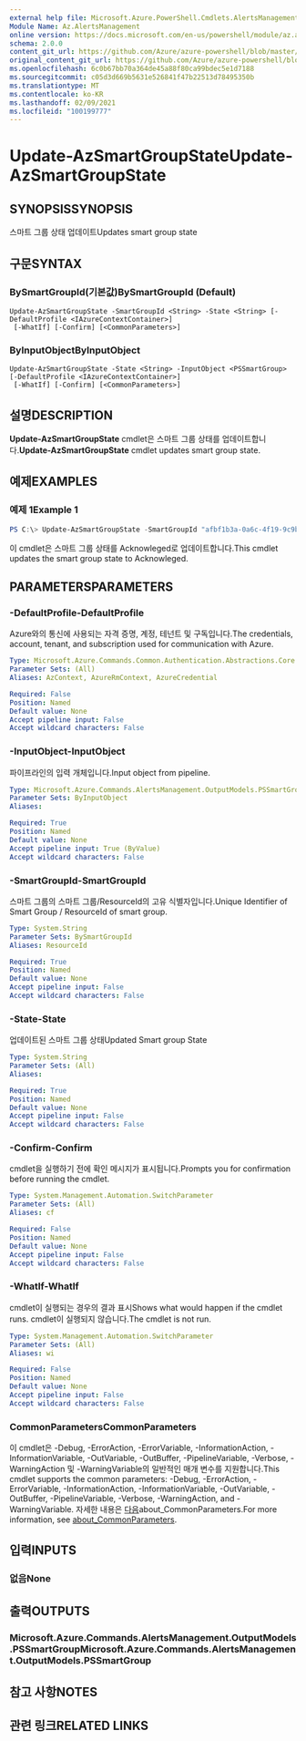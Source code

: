 ```yaml
---
external help file: Microsoft.Azure.PowerShell.Cmdlets.AlertsManagement.dll-Help.xml
Module Name: Az.AlertsManagement
online version: https://docs.microsoft.com/en-us/powershell/module/az.alertsmanagement/update-azsmartgroupstate
schema: 2.0.0
content_git_url: https://github.com/Azure/azure-powershell/blob/master/src/AlertsManagement/AlertsManagement/help/Update-AzSmartGroupState.md
original_content_git_url: https://github.com/Azure/azure-powershell/blob/master/src/AlertsManagement/AlertsManagement/help/Update-AzSmartGroupState.md
ms.openlocfilehash: 6c0b67bb70a364de45a88f80ca99bdec5e1d7188
ms.sourcegitcommit: c05d3d669b5631e526841f47b22513d78495350b
ms.translationtype: MT
ms.contentlocale: ko-KR
ms.lasthandoff: 02/09/2021
ms.locfileid: "100199777"
---
```

# <span data-ttu-id="74329-101">Update-AzSmartGroupState</span><span class="sxs-lookup"><span data-stu-id="74329-101">Update-AzSmartGroupState</span></span>

## <span data-ttu-id="74329-102">SYNOPSIS</span><span class="sxs-lookup"><span data-stu-id="74329-102">SYNOPSIS</span></span>
<span data-ttu-id="74329-103">스마트 그룹 상태 업데이트</span><span class="sxs-lookup"><span data-stu-id="74329-103">Updates smart group state</span></span>

## <span data-ttu-id="74329-104">구문</span><span class="sxs-lookup"><span data-stu-id="74329-104">SYNTAX</span></span>

### <span data-ttu-id="74329-105">BySmartGroupId(기본값)</span><span class="sxs-lookup"><span data-stu-id="74329-105">BySmartGroupId (Default)</span></span>
```
Update-AzSmartGroupState -SmartGroupId <String> -State <String> [-DefaultProfile <IAzureContextContainer>]
 [-WhatIf] [-Confirm] [<CommonParameters>]
```

### <span data-ttu-id="74329-106">ByInputObject</span><span class="sxs-lookup"><span data-stu-id="74329-106">ByInputObject</span></span>
```
Update-AzSmartGroupState -State <String> -InputObject <PSSmartGroup> [-DefaultProfile <IAzureContextContainer>]
 [-WhatIf] [-Confirm] [<CommonParameters>]
```

## <span data-ttu-id="74329-107">설명</span><span class="sxs-lookup"><span data-stu-id="74329-107">DESCRIPTION</span></span>
<span data-ttu-id="74329-108">**Update-AzSmartGroupState** cmdlet은 스마트 그룹 상태를 업데이트합니다.</span><span class="sxs-lookup"><span data-stu-id="74329-108">**Update-AzSmartGroupState** cmdlet updates smart group state.</span></span>

## <span data-ttu-id="74329-109">예제</span><span class="sxs-lookup"><span data-stu-id="74329-109">EXAMPLES</span></span>

### <span data-ttu-id="74329-110">예제 1</span><span class="sxs-lookup"><span data-stu-id="74329-110">Example 1</span></span>
```powershell
PS C:\> Update-AzSmartGroupState -SmartGroupId "afbf1b3a-0a6c-4f19-9c9b-644ccd7b1529" -State "Acknowledged"
```

<span data-ttu-id="74329-111">이 cmdlet은 스마트 그룹 상태를 Acknowleged로 업데이트합니다.</span><span class="sxs-lookup"><span data-stu-id="74329-111">This cmdlet updates the smart group state to Acknowleged.</span></span>

## <span data-ttu-id="74329-112">PARAMETERS</span><span class="sxs-lookup"><span data-stu-id="74329-112">PARAMETERS</span></span>

### <span data-ttu-id="74329-113">-DefaultProfile</span><span class="sxs-lookup"><span data-stu-id="74329-113">-DefaultProfile</span></span>
<span data-ttu-id="74329-114">Azure와의 통신에 사용되는 자격 증명, 계정, 테넌트 및 구독입니다.</span><span class="sxs-lookup"><span data-stu-id="74329-114">The credentials, account, tenant, and subscription used for communication with Azure.</span></span>

```yaml
Type: Microsoft.Azure.Commands.Common.Authentication.Abstractions.Core.IAzureContextContainer
Parameter Sets: (All)
Aliases: AzContext, AzureRmContext, AzureCredential

Required: False
Position: Named
Default value: None
Accept pipeline input: False
Accept wildcard characters: False
```

### <span data-ttu-id="74329-115">-InputObject</span><span class="sxs-lookup"><span data-stu-id="74329-115">-InputObject</span></span>
<span data-ttu-id="74329-116">파이프라인의 입력 개체입니다.</span><span class="sxs-lookup"><span data-stu-id="74329-116">Input object from pipeline.</span></span>

```yaml
Type: Microsoft.Azure.Commands.AlertsManagement.OutputModels.PSSmartGroup
Parameter Sets: ByInputObject
Aliases:

Required: True
Position: Named
Default value: None
Accept pipeline input: True (ByValue)
Accept wildcard characters: False
```

### <span data-ttu-id="74329-117">-SmartGroupId</span><span class="sxs-lookup"><span data-stu-id="74329-117">-SmartGroupId</span></span>
<span data-ttu-id="74329-118">스마트 그룹의 스마트 그룹/ResourceId의 고유 식별자입니다.</span><span class="sxs-lookup"><span data-stu-id="74329-118">Unique Identifier of Smart Group / ResourceId of smart group.</span></span>

```yaml
Type: System.String
Parameter Sets: BySmartGroupId
Aliases: ResourceId

Required: True
Position: Named
Default value: None
Accept pipeline input: False
Accept wildcard characters: False
```

### <span data-ttu-id="74329-119">-State</span><span class="sxs-lookup"><span data-stu-id="74329-119">-State</span></span>
<span data-ttu-id="74329-120">업데이트된 스마트 그룹 상태</span><span class="sxs-lookup"><span data-stu-id="74329-120">Updated Smart group State</span></span>

```yaml
Type: System.String
Parameter Sets: (All)
Aliases:

Required: True
Position: Named
Default value: None
Accept pipeline input: False
Accept wildcard characters: False
```

### <span data-ttu-id="74329-121">-Confirm</span><span class="sxs-lookup"><span data-stu-id="74329-121">-Confirm</span></span>
<span data-ttu-id="74329-122">cmdlet을 실행하기 전에 확인 메시지가 표시됩니다.</span><span class="sxs-lookup"><span data-stu-id="74329-122">Prompts you for confirmation before running the cmdlet.</span></span>

```yaml
Type: System.Management.Automation.SwitchParameter
Parameter Sets: (All)
Aliases: cf

Required: False
Position: Named
Default value: None
Accept pipeline input: False
Accept wildcard characters: False
```

### <span data-ttu-id="74329-123">-WhatIf</span><span class="sxs-lookup"><span data-stu-id="74329-123">-WhatIf</span></span>
<span data-ttu-id="74329-124">cmdlet이 실행되는 경우의 결과 표시</span><span class="sxs-lookup"><span data-stu-id="74329-124">Shows what would happen if the cmdlet runs.</span></span>
<span data-ttu-id="74329-125">cmdlet이 실행되지 않습니다.</span><span class="sxs-lookup"><span data-stu-id="74329-125">The cmdlet is not run.</span></span>

```yaml
Type: System.Management.Automation.SwitchParameter
Parameter Sets: (All)
Aliases: wi

Required: False
Position: Named
Default value: None
Accept pipeline input: False
Accept wildcard characters: False
```

### <span data-ttu-id="74329-126">CommonParameters</span><span class="sxs-lookup"><span data-stu-id="74329-126">CommonParameters</span></span>
<span data-ttu-id="74329-127">이 cmdlet은 -Debug, -ErrorAction, -ErrorVariable, -InformationAction, -InformationVariable, -OutVariable, -OutBuffer, -PipelineVariable, -Verbose, -WarningAction 및 -WarningVariable의 일반적인 매개 변수를 지원합니다.</span><span class="sxs-lookup"><span data-stu-id="74329-127">This cmdlet supports the common parameters: -Debug, -ErrorAction, -ErrorVariable, -InformationAction, -InformationVariable, -OutVariable, -OutBuffer, -PipelineVariable, -Verbose, -WarningAction, and -WarningVariable.</span></span> <span data-ttu-id="74329-128">자세한 내용은 [다음](http://go.microsoft.com/fwlink/?LinkID=113216)about_CommonParameters.</span><span class="sxs-lookup"><span data-stu-id="74329-128">For more information, see [about_CommonParameters](http://go.microsoft.com/fwlink/?LinkID=113216).</span></span>

## <span data-ttu-id="74329-129">입력</span><span class="sxs-lookup"><span data-stu-id="74329-129">INPUTS</span></span>

### <span data-ttu-id="74329-130">없음</span><span class="sxs-lookup"><span data-stu-id="74329-130">None</span></span>

## <span data-ttu-id="74329-131">출력</span><span class="sxs-lookup"><span data-stu-id="74329-131">OUTPUTS</span></span>

### <span data-ttu-id="74329-132">Microsoft.Azure.Commands.AlertsManagement.OutputModels.PSSmartGroup</span><span class="sxs-lookup"><span data-stu-id="74329-132">Microsoft.Azure.Commands.AlertsManagement.OutputModels.PSSmartGroup</span></span>

## <span data-ttu-id="74329-133">참고 사항</span><span class="sxs-lookup"><span data-stu-id="74329-133">NOTES</span></span>

## <span data-ttu-id="74329-134">관련 링크</span><span class="sxs-lookup"><span data-stu-id="74329-134">RELATED LINKS</span></span>
